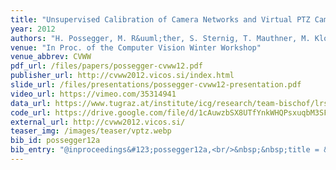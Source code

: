 ```yaml
---
title: "Unsupervised Calibration of Camera Networks and Virtual PTZ Cameras"
year: 2012
authors: "H. Possegger, M. R&uuml;ther, S. Sternig, T. Mauthner, M. Klopschitz, P. M. Roth, H. Bischof"
venue: "In Proc. of the Computer Vision Winter Workshop"
venue_abbrev: CVWW
pdf_url: /files/papers/possegger-cvww12.pdf
publisher_url: http://cvww2012.vicos.si/index.html
slide_url: /files/presentations/possegger-cvww12-presentation.pdf
video_url: https://vimeo.com/35314941
data_url: https://www.tugraz.at/institute/icg/research/team-bischof/lrs/downloads/vptz/
code_url: https://drive.google.com/file/d/1cAuwzbSX8UTfYnkWHQPsxuqbM3SFhVgx/view?usp=sharing
external_url: http://cvww2012.vicos.si/
teaser_img: /images/teaser/vptz.webp
bib_id: possegger12a
bib_entry: "@inproceedings&#123;possegger12a,<br/>&nbsp;&nbsp;title = &#123;&#123;Unsupervised Calibration of Camera Networks and Virtual PTZ Cameras&#125;&#125;,<br/>&nbsp;&nbsp;author = &#123;Possegger, Horst and R&#92;&quot;&#123;u&#125;ther, Matthias and Sternig, Sabine and Mauthner, Thomas and Klopschitz, Manfred and Roth, Peter M. and Bischof, Horst&#125;,<br/>&nbsp;&nbsp;booktitle = &#123;Proc. of the Computer Vision Winter Workshop (CVWW)&#125;,<br/>&nbsp;&nbsp;year = &#123;2012&#125;<br/>&#125;"
---
```

